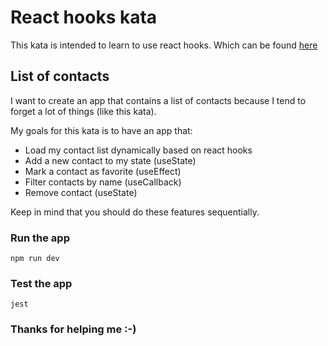 # React hooks kata

This kata is intended to learn to use react hooks. Which can be found [here](https://reactjs.org/docs/hooks-reference.html)

## List of contacts

I want to create an app that contains a list of contacts because I tend to forget a lot of things (like this kata).

My goals for this kata is to have an app that:

- Load my contact list dynamically based on react hooks
- Add a new contact to my state (useState)
- Mark a contact as favorite (useEffect)
- Filter contacts by name (useCallback)
- Remove contact (useState)

Keep in mind that you should do these features sequentially.

### Run the app
```npm run dev```

### Test the app
```jest```

### Thanks for helping me :-)
